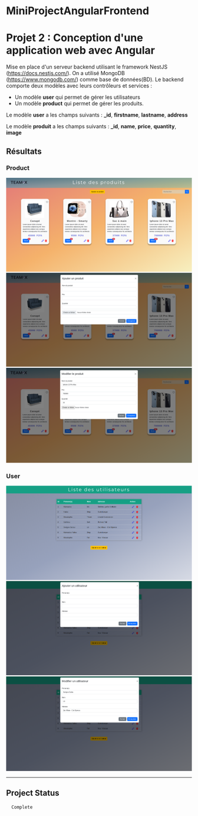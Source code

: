 # MiniProjectAngularFrontend


<!-- <p align="center">-->
<!--   <a href="http://nestjs.com/" target="blank"><img src="https://nestjs.com/img/logo-small.svg" width="200" alt="Nest Logo" style="margin-left: -7%; margin-right: 8%;" style="margin-left: -7%; margin-right: 8%;"/></a> -->
<!--  <a href="https://github.com/Cheikh785/mini-project-teamx-group-backend/" target="blank"><img src="src/assets/images/teamx.png" width="500" alt="TeamX group Logo"/></a> -->
<!--  </p> -->

[circleci-image]: https://img.shields.io/circleci/build/github/nestjs/nest/master?token=abc123def456
[circleci-url]: https://circleci.com/gh/nestjs/nest

# Projet 2 : Conception d'une application web avec Angular
Mise en place d'un serveur backend utilisant le framework NestJS (https://docs.nestjs.com/). On a utilisé MongoDB (https://www.mongodb.com/) comme base de données(BD). Le backend comporte deux modèles avec leurs contrôleurs et services :

  - Un modèle **user** qui permet de gérer les utilisateurs
  - Un modèle **product** qui permet de gérer les produits.
  
Le modèle **user** a les champs suivants : **_id**, **firstname**, **lastname**, **address**

Le modèle **produit** a les champs suivants : **_id**, **name**, **price**, **quantity**, **image**

## Résultats

### Product

![Accueil](src/assets/images/captures/product1.png) 
![Accueil](src/assets/images/captures/product2.png) 
![Accueil](src/assets/images/captures/product3.png) 

### User

![Accueil](src/assets/images/captures/user1.png) 
![Accueil](src/assets/images/captures/user2.png) 
![Accueil](src/assets/images/captures/user3.png) 


-----------

## Project Status 
      Complete 


